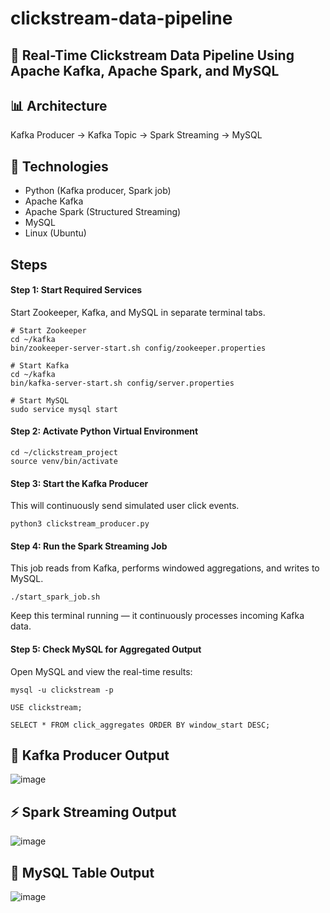 # clickstream-data-pipeline

## 🚀 Real-Time Clickstream Data Pipeline Using Apache Kafka, Apache Spark, and MySQL

## 📊 Architecture
Kafka Producer → Kafka Topic → Spark Streaming → MySQL

## 🧪 Technologies
- Python (Kafka producer, Spark job)
- Apache Kafka
- Apache Spark (Structured Streaming)
- MySQL
- Linux (Ubuntu)
## Steps
#### Step 1: Start Required Services
Start Zookeeper, Kafka, and MySQL in separate terminal tabs.
```
# Start Zookeeper
cd ~/kafka
bin/zookeeper-server-start.sh config/zookeeper.properties

# Start Kafka
cd ~/kafka
bin/kafka-server-start.sh config/server.properties

# Start MySQL
sudo service mysql start
```
#### Step 2: Activate Python Virtual Environment
```
cd ~/clickstream_project
source venv/bin/activate
```
#### Step 3: Start the Kafka Producer
This will continuously send simulated user click events.
```
python3 clickstream_producer.py
```
#### Step 4: Run the Spark Streaming Job
This job reads from Kafka, performs windowed aggregations, and writes to MySQL.
```
./start_spark_job.sh
```
Keep this terminal running — it continuously processes incoming Kafka data.
#### Step 5: Check MySQL for Aggregated Output
Open MySQL and view the real-time results:
```
mysql -u clickstream -p

USE clickstream;

SELECT * FROM click_aggregates ORDER BY window_start DESC;
```




## 🔧 Kafka Producer Output
![image](https://github.com/user-attachments/assets/9f8c7159-ee5f-4ddb-a330-ca7a9e0b96fd)


## ⚡ Spark Streaming Output
![image](https://github.com/user-attachments/assets/7eeff6f6-86af-4ce1-9d0c-b6017ff9beaa)


## 💾 MySQL Table Output
![image](https://github.com/user-attachments/assets/b59bd1ca-bc56-49b6-a39e-fb743e740404)

